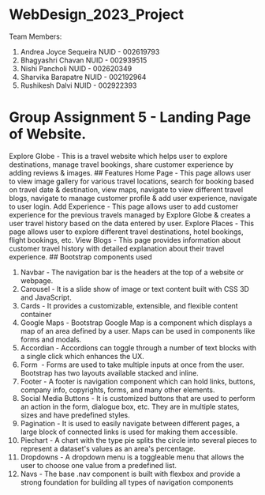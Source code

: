 # WebDesign_2023_Project

Team Members:
1. Andrea Joyce Sequeira NUID - 002619793
2. Bhagyashri Chavan NUID - 002939515
3. Nishi Pancholi NUID - 002620349
4. Sharvika Barapatre NUID - 002192964
5. Rushikesh Dalvi NUID - 002922393

# Group Assignment 5 - Landing Page of Website.
 
Explore Globe - This is a travel website which helps user to explore destinations, manage travel bookings, share customer experience by adding reviews & images. ## Features
Home Page - This page allows user to view image gallery for various travel locations, search for booking based on travel date & destination, view maps, navigate to view different travel blogs, navigate to manage customer profile & add user experience, navigate to user login.
Add Experience - This page allows user to add customer experience for the previous travels managed by Explore Globe & creates a user travel history based on the data entered by user.
Explore Places - This page allows user to explore different travel destinations, hotel bookings, flight bookings, etc.
View Blogs - This page provides information about customer travel history with detailed explanation about their travel experience. ## Bootstrap components used
1. Navbar - The navigation bar is the headers at the top of a website or webpage.
2. Carousel - It is a slide show of image or text content built with CSS 3D and JavaScript.
3. Cards - It provides a customizable, extensible, and flexible content container
4. Google Maps - Bootstrap Google Map is a component which displays a map of an area defined by a user. Maps can be used in components like forms and modals. 
5. Accordian - Accordions can toggle through a number of text blocks with a single click which enhances the UX.
6. Form  - Forms are used to take multiple inputs at once from the user. Bootstrap has two layouts available stacked and inline.
7. Footer - A footer is navigation component which can hold links, buttons, company info, copyrights, forms, and many other elements.
8. Social Media Buttons - It is customized buttons that are used to perform an action in the form, dialogue box, etc. They are in multiple states, sizes and have predefined styles.
9. Pagination - It is used to easily navigate between different pages, a large block of connected links is used for making them accessible.
10. Piechart - A chart with the type pie splits the circle into several pieces to represent a dataset's values as an area's percentage.
11. Dropdowns - A dropdown menu is a toggleable menu that allows the user to choose one value from a predefined list.
12. Navs - The base .nav component is built with flexbox and provide a strong foundation for building all types of navigation components

